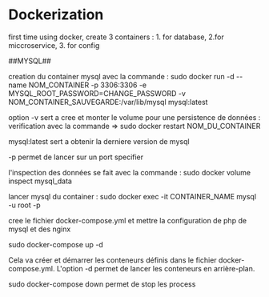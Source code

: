 # Dockerization
first time using docker, create 3 containers : 1. for database, 2.for miccroservice, 3. for config

##MYSQL##

creation du container mysql avec la commande :  sudo docker run -d --name NOM_CONTAINER -p 3306:3306 -e MYSQL_ROOT_PASSWORD=CHANGE_PASSWORD -v NOM_CONTAINER_SAUVEGARDE:/var/lib/mysql mysql:latest

option -v sert a cree et monter le volume pour une persistence de données : verification avec la commande => sudo docker restart NOM_DU_CONTAINER

mysql:latest sert a obtenir la derniere version de mysql

-p permet de lancer sur un port specifier

l'inspection des données se fait avec la commande : sudo docker volume inspect mysql_data

lancer mysql du container :  sudo docker exec -it CONTAINER_NAME mysql -u root -p

cree le fichier docker-compose.yml et mettre la configuration de php de mysql et des nginx

sudo docker-compose up -d

Cela va créer et démarrer les conteneurs définis dans le fichier docker-compose.yml. L'option -d permet de lancer les conteneurs en arrière-plan.

sudo docker-compose down permet de stop les process
